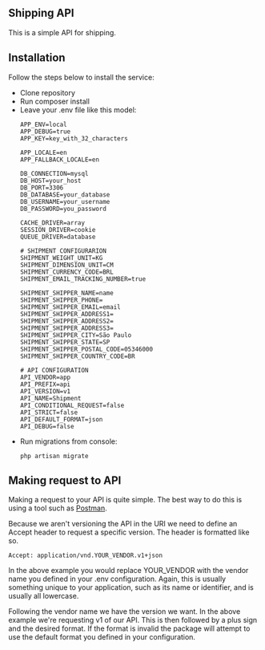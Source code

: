 ## Shipping API

This is a simple API for shipping.


## Installation

Follow the steps below to install the service:

- Clone repository
- Run composer install
- Leave your .env file like this model:
    ```
    APP_ENV=local
    APP_DEBUG=true
    APP_KEY=key_with_32_characters
    
    APP_LOCALE=en
    APP_FALLBACK_LOCALE=en
    
    DB_CONNECTION=mysql
    DB_HOST=your_host
    DB_PORT=3306
    DB_DATABASE=your_database
    DB_USERNAME=your_username
    DB_PASSWORD=you_password
    
    CACHE_DRIVER=array
    SESSION_DRIVER=cookie
    QUEUE_DRIVER=database
    
    # SHIPMENT CONFIGURARION
    SHIPMENT_WEIGHT_UNIT=KG
    SHIPMENT_DIMENSION_UNIT=CM
    SHIPMENT_CURRENCY_CODE=BRL
    SHIPMENT_EMAIL_TRACKING_NUMBER=true
    
    SHIPMENT_SHIPPER_NAME=name
    SHIPMENT_SHIPPER_PHONE=
    SHIPMENT_SHIPPER_EMAIL=email
    SHIPMENT_SHIPPER_ADDRESS1=
    SHIPMENT_SHIPPER_ADDRESS2=
    SHIPMENT_SHIPPER_ADDRESS3=
    SHIPMENT_SHIPPER_CITY=São Paulo
    SHIPMENT_SHIPPER_STATE=SP
    SHIPMENT_SHIPPER_POSTAL_CODE=05346000
    SHIPMENT_SHIPPER_COUNTRY_CODE=BR
    
    # API CONFIGURATION
    API_VENDOR=app
    API_PREFIX=api
    API_VERSION=v1
    API_NAME=Shipment
    API_CONDITIONAL_REQUEST=false
    API_STRICT=false
    API_DEFAULT_FORMAT=json
    API_DEBUG=false
    ```
- Run migrations from console:
    ```
    php artisan migrate
    
    ```

## Making request to API

Making a request to your API is quite simple. The best way to do this is using a tool such as [Postman](http://www.getpostman.com/).

Because we aren't versioning the API in the URI we need to define an Accept header to request a specific version. The header is formatted like so.

```
Accept: application/vnd.YOUR_VENDOR.v1+json

```

In the above example you would replace YOUR_VENDOR with the vendor name you defined in your .env configuration. Again, this is usually something unique to your application, such as its name or identifier, and is usually all lowercase.

Following the vendor name we have the version we want. In the above example we're requesting v1 of our API. This is then followed by a plus sign and the desired format. If the format is invalid the package will attempt to use the default format you defined in your configuration.